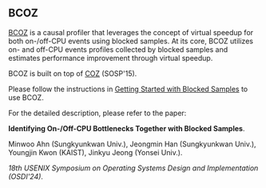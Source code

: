 ## BCOZ

[BCOZ](https://github.com/s3yonsei/bcoz) is a causal profiler that leverages the concept of virtual speedup for both on-/off-CPU events using blocked samples. At its core, BCOZ utilizes on- and off-CPU events profiles collected by blocked samples and estimates performance improvement through virtual speedup.

BCOZ is built on top of [COZ](https://github.com/plasma-umass/coz) (SOSP'15).

Please follow the instructions in [Getting Started with Blocked Samples](https://github.com/s3yonsei/blocked_samples/tree/main?tab=readme-ov-file#getting-started-with-blocked-samples) to use BCOZ.



For the detailed description, please refer to the paper:

**Identifying On-/Off-CPU Bottlenecks Together with Blocked Samples**.

Minwoo Ahn (Sungkyunkwan Univ.), Jeongmin Han (Sungkyunkwan Univ.), Youngjin Kwon (KAIST), Jinkyu Jeong (Yonsei Univ.).

*18th USENIX Symposium on Operating Systems Design and Implementation (OSDI'24)*.
